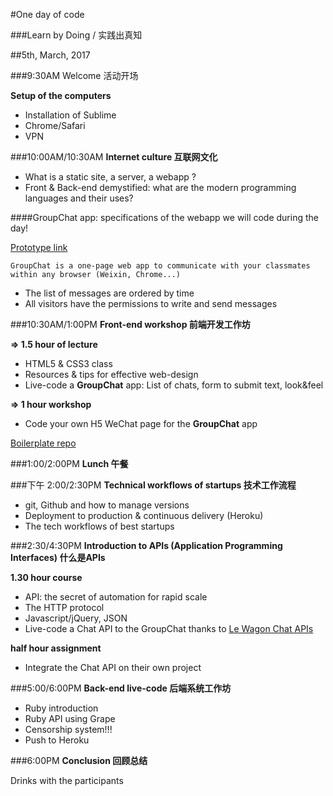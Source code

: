 #One day of code

###Learn by Doing / 实践出真知

##5th, March, 2017


###9:30AM
Welcome 活动开场

**Setup of the computers**

- Installation of Sublime
- Chrome/Safari
- VPN

###10:00AM/10:30AM
**Internet culture 互联网文化**

- What is a static site, a server, a webapp ?
- Front & Back-end demystified: what are the modern
  programming languages and their uses?

####GroupChat app: specifications of the webapp we will code during the day!

[Prototype link](https://mutanio.github.io/one-day-of-code/groupchat/)

`GroupChat is a one-page web app to communicate with your classmates within any browser (Weixin, Chrome...)`

- The list of messages are ordered by time
- All visitors have the permissions to write and send messages


###10:30AM/1:00PM
**Front-end workshop 前端开发工作坊**

**=> 1.5 hour of lecture**

- HTML5 & CSS3 class
- Resources & tips for effective web-design
- Live-code a **GroupChat** app: List of chats, form to submit text, look&feel

**=> 1 hour workshop**

- Code your own H5 WeChat page for the **GroupChat** app

[Boilerplate repo](https://mutanio.github.io/one-day-of-code/front/)

###1:00/2:00PM
**Lunch 午餐**

###下午 2:00/2:30PM
**Technical workflows of startups 技术工作流程**

- git, Github and how to manage versions
- Deployment to production & continuous delivery (Heroku)
- The tech workflows of best startups

###2:30/4:30PM
**Introduction to APIs (Application Programming Interfaces) 什么是APIs**

**1.30 hour course**

- API: the secret of automation for rapid scale
- The HTTP protocol
- Javascript/jQuery, JSON
- Live-code a Chat API to the GroupChat thanks to [Le Wagon Chat APIs](https://github.com/lewagon/wagon-chat-api/blob/master/README.md)

**half hour assignment**

- Integrate the Chat API on their own project


###5:00/6:00PM
**Back-end live-code 后端系统工作坊**

- Ruby introduction
- Ruby API using Grape
- Censorship system!!!
- Push to Heroku

###6:00PM
**Conclusion 回顾总结**

Drinks with the participants

